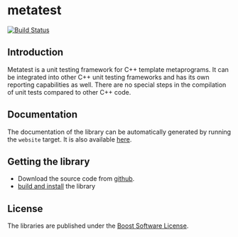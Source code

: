 metatest
========

[![Build Status](https://secure.travis-ci.org/sabel83/metatest.png?branch=master "Build Status")](http://travis-ci.org/sabel83/metatest)

Introduction
------------

Metatest is a unit testing framework for C++ template metaprograms. It can be
integrated into other C++ unit testing frameworks and has its own reporting
capabilities as well. There are no special steps in the compilation of unit
tests compared to other C++ code.

Documentation
-------------

The documentation of the library can be automatically generated by running the
`website` target. It is also available [here](http://abel.web.elte.hu/metatest).

Getting the library
-------------------

* Download the source code from [github](http://github.com/sabel83/metatest).
* [build and install](http://abel.web.elte.hu/metatest/build.html) the library

License
-------

The libraries are published under the
[Boost Software License](http://www.boost.org/LICENSE_1_0.txt).



